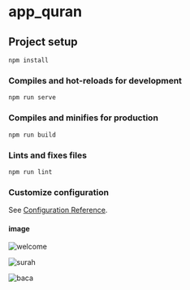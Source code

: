 # app_quran

## Project setup
```
npm install
```

### Compiles and hot-reloads for development
```
npm run serve
```

### Compiles and minifies for production
```
npm run build
```

### Lints and fixes files
```
npm run lint
```

### Customize configuration
See [Configuration Reference](https://cli.vuejs.org/config/).

#### image
![welcome](https://user-images.githubusercontent.com/74080436/105428010-0935f600-5c81-11eb-98c0-bfce1494c727.png)

![surah](https://user-images.githubusercontent.com/74080436/105428007-089d5f80-5c81-11eb-8293-5dfef23f26b9.png)

![baca](https://user-images.githubusercontent.com/74080436/105428004-06d39c00-5c81-11eb-9eba-3ba679b0e307.png)
